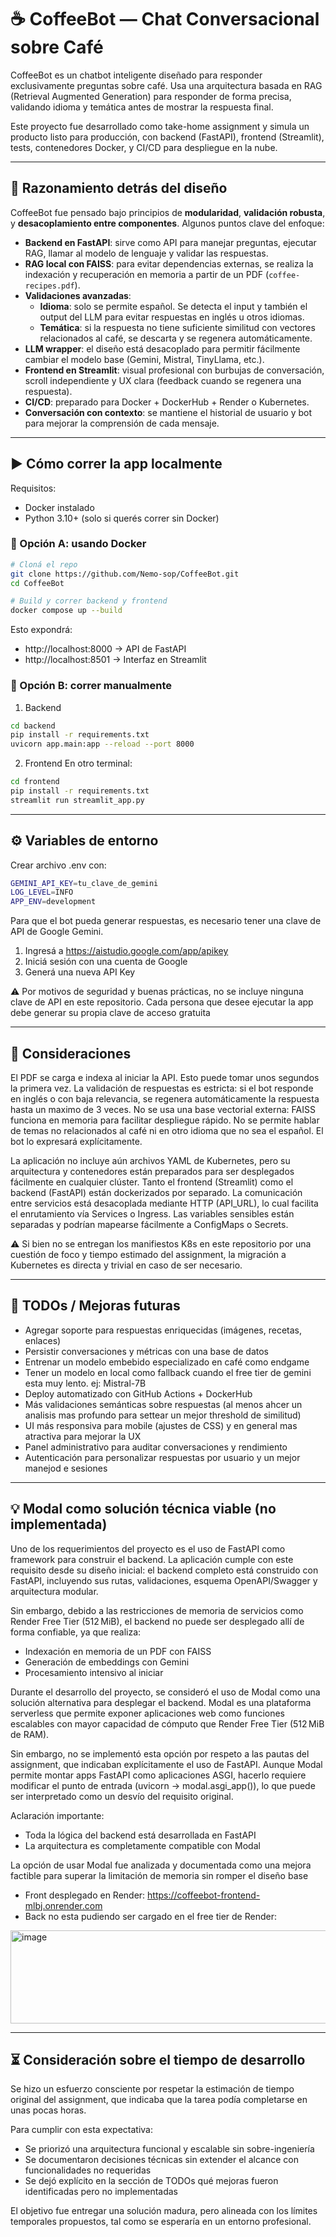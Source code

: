# ☕ CoffeeBot — Chat Conversacional sobre Café

CoffeeBot es un chatbot inteligente diseñado para responder exclusivamente preguntas sobre café. Usa una arquitectura basada en RAG (Retrieval Augmented Generation) para responder de forma precisa, validando idioma y temática antes de mostrar la respuesta final.

Este proyecto fue desarrollado como take-home assignment y simula un producto listo para producción, con backend (FastAPI), frontend (Streamlit), tests, contenedores Docker, y CI/CD para despliegue en la nube.

---

## 🧠 Razonamiento detrás del diseño

CoffeeBot fue pensado bajo principios de **modularidad**, **validación robusta**, y **desacoplamiento entre componentes**. Algunos puntos clave del enfoque:

- **Backend en FastAPI**: sirve como API para manejar preguntas, ejecutar RAG, llamar al modelo de lenguaje y validar las respuestas.
- **RAG local con FAISS**: para evitar dependencias externas, se realiza la indexación y recuperación en memoria a partir de un PDF (`coffee-recipes.pdf`).
- **Validaciones avanzadas**:
  - **Idioma**: solo se permite español. Se detecta el input y también el output del LLM para evitar respuestas en inglés u otros idiomas.
  - **Temática**: si la respuesta no tiene suficiente similitud con vectores relacionados al café, se descarta y se regenera automáticamente.
- **LLM wrapper**: el diseño está desacoplado para permitir fácilmente cambiar el modelo base (Gemini, Mistral, TinyLlama, etc.).
- **Frontend en Streamlit**: visual profesional con burbujas de conversación, scroll independiente y UX clara (feedback cuando se regenera una respuesta).
- **CI/CD**: preparado para Docker + DockerHub + Render o Kubernetes.
- **Conversación con contexto**: se mantiene el historial de usuario y bot para mejorar la comprensión de cada mensaje.

---

## ▶️ Cómo correr la app localmente

Requisitos:

- Docker instalado
- Python 3.10+ (solo si querés correr sin Docker)

### 🐳 Opción A: usando Docker 

```bash
# Cloná el repo
git clone https://github.com/Nemo-sop/CoffeeBot.git
cd CoffeeBot

# Build y correr backend y frontend
docker compose up --build
```
Esto expondrá:
- http://localhost:8000 → API de FastAPI
- http://localhost:8501 → Interfaz en Streamlit

### 🧪 Opción B: correr manualmente 

1. Backend
```bash
cd backend
pip install -r requirements.txt
uvicorn app.main:app --reload --port 8000
```
2. Frontend
En otro terminal:

```bash
cd frontend
pip install -r requirements.txt
streamlit run streamlit_app.py
```
---

## ⚙️ Variables de entorno
Crear archivo .env con:

```bash
GEMINI_API_KEY=tu_clave_de_gemini
LOG_LEVEL=INFO
APP_ENV=development
```
Para que el bot pueda generar respuestas, es necesario tener una clave de API de Google Gemini.
1. Ingresá a https://aistudio.google.com/app/apikey
2. Iniciá sesión con una cuenta de Google
3. Generá una nueva API Key

⚠️ Por motivos de seguridad y buenas prácticas, no se incluye ninguna clave de API en este repositorio. Cada persona que desee ejecutar la app debe generar su propia clave de acceso gratuita

---

## 🧠 Consideraciones
El PDF se carga e indexa al iniciar la API. Esto puede tomar unos segundos la primera vez.
La validación de respuestas es estricta: si el bot responde en inglés o con baja relevancia, se regenera automáticamente la respuesta hasta un maximo de 3 veces.
No se usa una base vectorial externa: FAISS funciona en memoria para facilitar despliegue rápido.
No se permite hablar de temas no relacionados al café ni en otro idioma que no sea el español. El bot lo expresará explícitamente.

La aplicación no incluye aún archivos YAML de Kubernetes, pero su arquitectura y contenedores están preparados para ser desplegados fácilmente en cualquier clúster.
Tanto el frontend (Streamlit) como el backend (FastAPI) están dockerizados por separado.
La comunicación entre servicios está desacoplada mediante HTTP (API_URL), lo cual facilita el enrutamiento vía Services o Ingress.
Las variables sensibles están separadas y podrían mapearse fácilmente a ConfigMaps o Secrets.

⚠️ Si bien no se entregan los manifiestos K8s en este repositorio por una cuestión de foco y tiempo estimado del assignment, la migración a Kubernetes es directa y trivial en caso de ser necesario.

---
## 🚧 TODOs / Mejoras futuras
 - Agregar soporte para respuestas enriquecidas (imágenes, recetas, enlaces)
 - Persistir conversaciones y métricas con una base de datos
 - Entrenar un modelo embebido especializado en café como endgame
 - Tener un modelo en local como fallback cuando el free tier de gemini esta muy lento. ej: Mistral-7B
 - Deploy automatizado con GitHub Actions + DockerHub
 - Más validaciones semánticas sobre respuestas (al menos ahcer un analisis mas profundo para settear un mejor threshold de similitud)
 - UI más responsiva para mobile (ajustes de CSS) y en general mas atractiva para mejorar la UX
 - Panel administrativo para auditar conversaciones y rendimiento
 - Autenticación para personalizar respuestas por usuario y un mejor manejod e sesiones
 
 ---
 
 ## 💡 Modal como solución técnica viable (no implementada)
 
 Uno de los requerimientos del proyecto es el uso de FastAPI como framework para construir el backend. La aplicación cumple con este requisito desde su diseño inicial: el backend completo está construido con FastAPI, incluyendo sus rutas, validaciones, esquema OpenAPI/Swagger y arquitectura modular.

Sin embargo, debido a las restricciones de memoria de servicios como Render Free Tier (512 MiB), el backend no puede ser desplegado allí de forma confiable, ya que realiza:

- Indexación en memoria de un PDF con FAISS
- Generación de embeddings con Gemini
- Procesamiento intensivo al iniciar


Durante el desarrollo del proyecto, se consideró el uso de Modal como una solución alternativa para desplegar el backend. Modal es una plataforma serverless que permite exponer aplicaciones web como funciones escalables con mayor capacidad de cómputo que Render Free Tier (512 MiB de RAM).

Sin embargo, no se implementó esta opción por respeto a las pautas del assignment, que indicaban explícitamente el uso de FastAPI. Aunque Modal permite montar apps FastAPI como aplicaciones ASGI, hacerlo requiere modificar el punto de entrada (uvicorn → modal.asgi_app()), lo que puede ser interpretado como un desvío del requisito original.

Aclaración importante:

- Toda la lógica del backend está desarrollada en FastAPI
- La arquitectura es completamente compatible con Modal

La opción de usar Modal fue analizada y documentada como una mejora factible para superar la limitación de memoria sin romper el diseño base

- Front desplegado en Render: https://coffeebot-frontend-mlbj.onrender.com
- Back no esta pudiendo ser cargado en el free tier de Render:
<img width="805" height="149" alt="image" src="https://github.com/user-attachments/assets/9a094168-66ef-4aa6-9776-5672b4890631" />

 
 ---
 
## ⏳ Consideración sobre el tiempo de desarrollo
Se hizo un esfuerzo consciente por respetar la estimación de tiempo original del assignment, que indicaba que la tarea podía completarse en unas pocas horas.

Para cumplir con esta expectativa:

- Se priorizó una arquitectura funcional y escalable sin sobre-ingeniería
- Se documentaron decisiones técnicas sin extender el alcance con funcionalidades no requeridas
- Se dejó explícito en la sección de TODOs qué mejoras fueron identificadas pero no implementadas

El objetivo fue entregar una solución madura, pero alineada con los límites temporales propuestos, tal como se esperaría en un entorno profesional.
